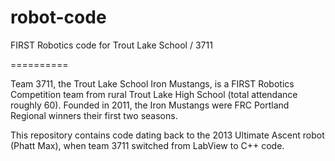 robot-code
==========

FIRST Robotics code for Trout Lake School / 3711

==========

Team 3711, the Trout Lake School Iron Mustangs, is a FIRST Robotics Competition team from rural Trout Lake High School
(total attendance roughly 60). Founded in 2011, the Iron Mustangs were FRC Portland Regional winners their first two
seasons.

This repository contains code dating back to the 2013 Ultimate Ascent robot (Phatt Max), when team 3711 switched from
LabView to C++ code.
